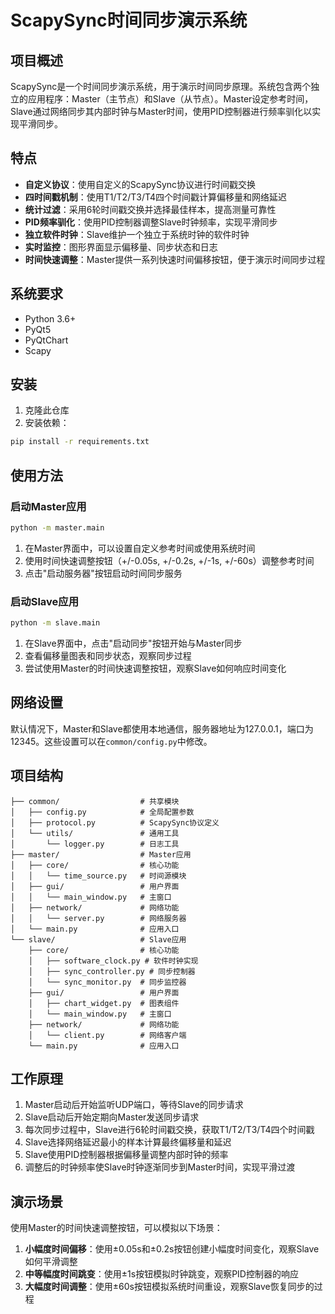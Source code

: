 # ScapySync时间同步演示系统

## 项目概述

ScapySync是一个时间同步演示系统，用于演示时间同步原理。系统包含两个独立的应用程序：Master（主节点）和Slave（从节点）。Master设定参考时间，Slave通过网络同步其内部时钟与Master时间，使用PID控制器进行频率驯化以实现平滑同步。

## 特点

- **自定义协议**：使用自定义的ScapySync协议进行时间戳交换
- **四时间戳机制**：使用T1/T2/T3/T4四个时间戳计算偏移量和网络延迟
- **统计过滤**：采用6轮时间戳交换并选择最佳样本，提高测量可靠性
- **PID频率驯化**：使用PID控制器调整Slave时钟频率，实现平滑同步
- **独立软件时钟**：Slave维护一个独立于系统时钟的软件时钟
- **实时监控**：图形界面显示偏移量、同步状态和日志
- **时间快速调整**：Master提供一系列快速时间偏移按钮，便于演示时间同步过程

## 系统要求

- Python 3.6+
- PyQt5
- PyQtChart
- Scapy

## 安装

1. 克隆此仓库
2. 安装依赖：
```bash
pip install -r requirements.txt
```

## 使用方法

### 启动Master应用

```bash
python -m master.main
```

1. 在Master界面中，可以设置自定义参考时间或使用系统时间
2. 使用时间快速调整按钮（+/-0.05s, +/-0.2s, +/-1s, +/-60s）调整参考时间
3. 点击"启动服务器"按钮启动时间同步服务

### 启动Slave应用

```bash
python -m slave.main
```

1. 在Slave界面中，点击"启动同步"按钮开始与Master同步
2. 查看偏移量图表和同步状态，观察同步过程
3. 尝试使用Master的时间快速调整按钮，观察Slave如何响应时间变化

## 网络设置

默认情况下，Master和Slave都使用本地通信，服务器地址为127.0.0.1，端口为12345。这些设置可以在`common/config.py`中修改。

## 项目结构

```
├── common/                  # 共享模块
│   ├── config.py            # 全局配置参数
│   ├── protocol.py          # ScapySync协议定义
│   └── utils/               # 通用工具
│       └── logger.py        # 日志工具
├── master/                  # Master应用
│   ├── core/                # 核心功能
│   │   └── time_source.py   # 时间源模块
│   ├── gui/                 # 用户界面
│   │   └── main_window.py   # 主窗口
│   ├── network/             # 网络功能
│   │   └── server.py        # 网络服务器
│   └── main.py              # 应用入口
└── slave/                   # Slave应用
    ├── core/                # 核心功能
    │   ├── software_clock.py # 软件时钟实现
    │   ├── sync_controller.py # 同步控制器
    │   └── sync_monitor.py  # 同步监控器
    ├── gui/                 # 用户界面
    │   ├── chart_widget.py  # 图表组件
    │   └── main_window.py   # 主窗口
    ├── network/             # 网络功能
    │   └── client.py        # 网络客户端
    └── main.py              # 应用入口
```

## 工作原理

1. Master启动后开始监听UDP端口，等待Slave的同步请求
2. Slave启动后开始定期向Master发送同步请求
3. 每次同步过程中，Slave进行6轮时间戳交换，获取T1/T2/T3/T4四个时间戳
4. Slave选择网络延迟最小的样本计算最终偏移量和延迟
5. Slave使用PID控制器根据偏移量调整内部时钟的频率
6. 调整后的时钟频率使Slave时钟逐渐同步到Master时间，实现平滑过渡

## 演示场景

使用Master的时间快速调整按钮，可以模拟以下场景：

1. **小幅度时间偏移**：使用±0.05s和±0.2s按钮创建小幅度时间变化，观察Slave如何平滑调整
2. **中等幅度时间跳变**：使用±1s按钮模拟时钟跳变，观察PID控制器的响应
3. **大幅度时间调整**：使用±60s按钮模拟系统时间重设，观察Slave恢复同步的过程 